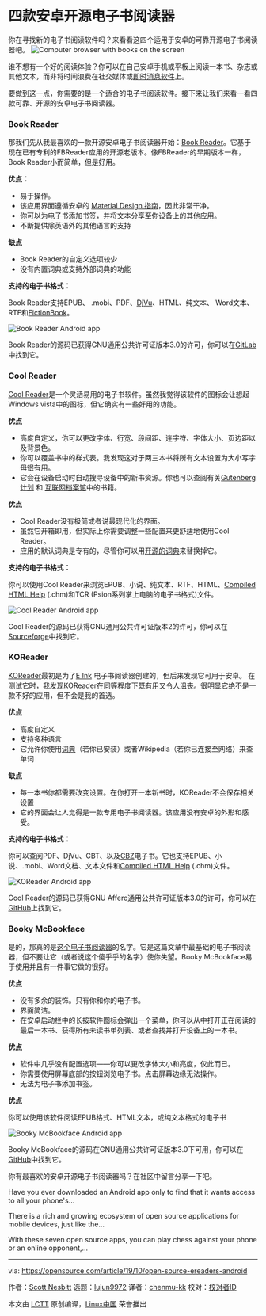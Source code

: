 [#]: collector: (lujun9972)
[#]: translator: (chenmu-kk)
[#]: reviewer: ( )
[#]: publisher: ( )
[#]: url: ( )
[#]: subject: (4 open source eBook readers for Android)
[#]: via: (https://opensource.com/article/19/10/open-source-ereaders-android)
[#]: author: (Scott Nesbitt https://opensource.com/users/scottnesbitt)

四款安卓开源电子书阅读器
======
你在寻找新的电子书阅读软件吗？来看看这四个适用于安卓的可靠开源电子书阅读器吧。
![Computer browser with books on the screen][1]

谁不想有一个好的阅读体验？你可以在自己安卓手机或平板上阅读一本书、杂志或其他文本，而非将时间浪费在社交媒体或[即时消息软件][2]上。

要做到这一点，你需要的是一个适合的电子书阅读软件。接下来让我们来看一看四款可靠、开源的安卓电子书阅读器。

### Book Reader

那我们先从我最喜欢的一款开源安卓电子书阅读器开始：[Book Reader][3]。它基于现在已有专利的FBReader应用的开源老版本。像FBReader的早期版本一样，Book Reader小而简单，但是好用。

**优点：**


  * 易于操作。
  * 该应用界面遵循安卓的 [Material Design 指南][4]，因此非常干净。
  * 你可以为电子书添加书签，并将文本分享至你设备上的其他应用。
  * 不断提供除英语外的其他语言的支持



**缺点**

  * Book Reader的自定义选项较少
  * 没有内置词典或支持外部词典的功能



**支持的电子书格式：**

Book Reader支持EPUB、 .mobi、PDF、[DjVu][5]、HTML、纯文本、 Word文本、RTF和[FictionBook][6]。

![Book Reader Android app][7]

Book Reader的源码已获得GNU通用公共许可证版本3.0的许可，你可以在[GitLab][8]中找到它。

### Cool Reader

[Cool Reader][9]是一个灵活易用的电子书软件。虽然我觉得该软件的图标会让想起Windows vista中的图标，但它确实有一些好用的功能。

**优点**

  * 高度自定义，你可以更改字体、行宽、段间距、连字符、字体大小、页边距以及背景色。
  * 你可以覆盖书中的样式表。我发现这对于两三本书将所有文本设置为大小写字母很有用。
  * 它会在设备启动时自动搜寻设备中的新书资源。你也可以查阅有关[Gutenberg计划][10] 和 [互联网档案馆][11]中的书籍。



**优点**

  * Cool Reader没有极简或者说最现代化的界面。
  * 虽然它开箱即用，但实际上你需要调整一些配置来更舒适地使用Cool Reader。
  * 应用的默认词典是专有的，尽管你可以用[开源的词典][12]来替换掉它。



**支持的电子书格式：**

你可以使用Cool Reader来浏览EPUB、小说、纯文本、RTF、HTML、[Compiled HTML Help][13] (.chm)和TCR (Psion系列掌上电脑的电子书格式)文件。

![Cool Reader Android app][14]

Cool Reader的源码已获得GNU通用公共许可证版本2的许可，你可以在[Sourceforge][15]中找到它。

### KOReader

[KOReader][16]最初是为了[E Ink][17] 电子书阅读器创建的，但后来发现它可用于安卓。 在测试它时，我发现KOReader在同等程度下既有用又令人沮丧。很明显它绝不是一款不好的应用，但不会是我的首选。

**优点**

  * 高度自定义
  * 支持多种语言
  * 它允许你使用[词典][18]（若你已安装）或者Wikipedia（若你已连接至网络）来查单词



**缺点**

  * 每一本书你都需要改变设置。在你打开一本新书时，KOReader不会保存相关设置
  * 它的界面会让人觉得是一款专用电子书阅读器。该应用没有安卓的外形和感受。



**支持的电子书格式：**

你可以查阅PDF、DjVu、CBT、以及[CBZ][5]电子书。它也支持EPUB、小说、.mobi、Word文档、文本文件和[Compiled HTML Help][13] (.chm)文件。

![KOReader Android app][19]

Cool Reader的源码已获得GNU Affero通用公共许可证版本3.0的许可，你可以在[GitHub][20]上找到它。

### Booky McBookface

是的，那真的是[这个电子书阅读器][21]的名字。它是这篇文章中最基础的电子书阅读器，但不要让它（或者说这个傻乎乎的名字）使你失望。Booky McBookface易于使用并且有一件事它做的很好。

**优点**

  * 没有多余的装饰。只有你和你的电子书。
  * 界面简洁。
  * 在安卓启动栏中的长按软件图标会弹出一个菜单，你可以从中打开正在阅读的最后一本书、获得所有未读书单列表、或者查找并打开设备上的一本书。



**优点**

  * 软件中几乎没有配置选项——你可以更改字体大小和亮度，仅此而已。
  * 你需要使用屏幕底部的按钮浏览电子书。点击屏幕边缘无法操作。
  * 无法为电子书添加书签。



**优点**

你可以使用该软件阅读EPUB格式、HTML文本，或纯文本格式的电子书

![Booky McBookface Android app][22]

Booky McBookface的源码在GNU通用公共许可证版本3.0下可用，你可以在[GitHub][23]中找到它。

你有最喜欢的安卓开源电子书阅读器吗？在社区中留言分享一下吧。

Have you ever downloaded an Android app only to find that it wants access to all your phone's...

There is a rich and growing ecosystem of open source applications for mobile devices, just like the...

With these seven open source apps, you can play chess against your phone or an online opponent,...

--------------------------------------------------------------------------------

via: https://opensource.com/article/19/10/open-source-ereaders-android

作者：[Scott Nesbitt][a]
选题：[lujun9972][b]
译者：[chenmu-kk](https://github.com/chenmu-kk)
校对：[校对者ID](https://github.com/校对者ID)

本文由 [LCTT](https://github.com/LCTT/TranslateProject) 原创编译，[Linux中国](https://linux.cn/) 荣誉推出

[a]: https://opensource.com/users/scottnesbitt
[b]: https://github.com/lujun9972
[1]: https://opensource.com/sites/default/files/styles/image-full-size/public/lead-images/computer_browser_program_books_read.jpg?itok=iNMWe8Bu (Computer browser with books on the screen)
[2]: https://opensource.com/article/19/3/open-messenger-client
[3]: https://f-droid.org/en/packages/com.github.axet.bookreader/
[4]: https://material.io/design/
[5]: https://opensource.com/article/19/3/comic-book-archive-djvu
[6]: https://en.wikipedia.org/wiki/FictionBook
[7]: https://opensource.com/sites/default/files/uploads/book_reader-book-list.png (Book Reader Android app)
[8]: https://gitlab.com/axet/android-book-reader/tree/HEAD
[9]: https://f-droid.org/en/packages/org.coolreader/
[10]: https://www.gutenberg.org/
[11]: https://archive.org
[12]: http://aarddict.org/
[13]: https://fileinfo.com/extension/chm
[14]: https://opensource.com/sites/default/files/uploads/cool_reader-icons.png (Cool Reader Android app)
[15]: https://sourceforge.net/projects/crengine/
[16]: https://f-droid.org/en/packages/org.koreader.launcher/
[17]: https://en.wikipedia.org/wiki/E_Ink
[18]: https://github.com/koreader/koreader/wiki/Dictionary-support
[19]: https://opensource.com/sites/default/files/uploads/koreader-lookup.png (KOReader Android app)
[20]: https://github.com/koreader/koreader
[21]: https://f-droid.org/en/packages/com.quaap.bookymcbookface/
[22]: https://opensource.com/sites/default/files/uploads/booky_mcbookface-menu.png (Booky McBookface Android app)
[23]: https://github.com/quaap/BookyMcBookface

